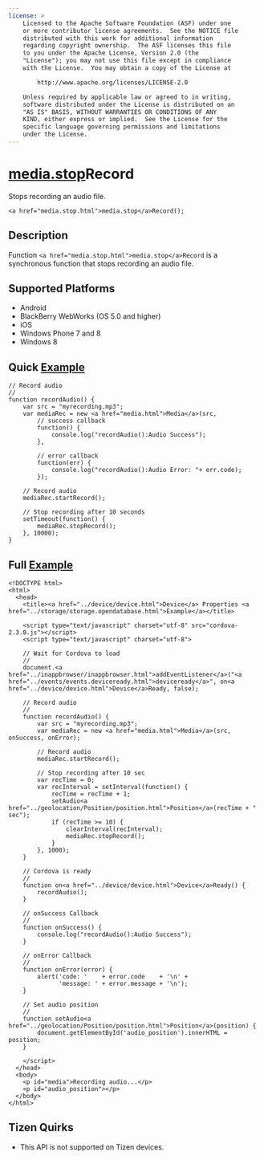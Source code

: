 ```yaml
---
license: >
    Licensed to the Apache Software Foundation (ASF) under one
    or more contributor license agreements.  See the NOTICE file
    distributed with this work for additional information
    regarding copyright ownership.  The ASF licenses this file
    to you under the Apache License, Version 2.0 (the
    "License"); you may not use this file except in compliance
    with the License.  You may obtain a copy of the License at

        http://www.apache.org/licenses/LICENSE-2.0

    Unless required by applicable law or agreed to in writing,
    software distributed under the License is distributed on an
    "AS IS" BASIS, WITHOUT WARRANTIES OR CONDITIONS OF ANY
    KIND, either express or implied.  See the License for the
    specific language governing permissions and limitations
    under the License.
---
```


<a href="media.stop.html">media.stop</a>Record
================

Stops recording an audio file.

    <a href="media.stop.html">media.stop</a>Record();


Description
-----------

Function `<a href="media.stop.html">media.stop</a>Record` is a synchronous function that stops recording an audio file.

Supported Platforms
-------------------

- Android
- BlackBerry WebWorks (OS 5.0 and higher)
- iOS
- Windows Phone 7 and 8
- Windows 8
    
Quick <a href="../storage/storage.opendatabase.html">Example</a>
-------------

    // Record audio
    // 
    function recordAudio() {
        var src = "myrecording.mp3";
        var mediaRec = new <a href="media.html">Media</a>(src,
            // success callback
            function() {
                console.log("recordAudio():Audio Success");
            },
            
            // error callback
            function(err) {
                console.log("recordAudio():Audio Error: "+ err.code);
            });

        // Record audio
        mediaRec.startRecord();

        // Stop recording after 10 seconds
        setTimeout(function() {
            mediaRec.stopRecord();
        }, 10000);
    }


Full <a href="../storage/storage.opendatabase.html">Example</a>
------------

    <!DOCTYPE html>
    <html>
      <head>
        <title><a href="../device/device.html">Device</a> Properties <a href="../storage/storage.opendatabase.html">Example</a></title>

        <script type="text/javascript" charset="utf-8" src="cordova-2.3.0.js"></script>
        <script type="text/javascript" charset="utf-8">

        // Wait for Cordova to load
        //
        document.<a href="../inappbrowser/inappbrowser.html">addEventListener</a>("<a href="../events/events.deviceready.html">deviceready</a>", on<a href="../device/device.html">Device</a>Ready, false);

        // Record audio
        // 
        function recordAudio() {
            var src = "myrecording.mp3";
            var mediaRec = new <a href="media.html">Media</a>(src, onSuccess, onError);

            // Record audio
            mediaRec.startRecord();

            // Stop recording after 10 sec
            var recTime = 0;
            var recInterval = setInterval(function() {
                recTime = recTime + 1;
                setAudio<a href="../geolocation/Position/position.html">Position</a>(recTime + " sec");
                if (recTime >= 10) {
                    clearInterval(recInterval);
                    mediaRec.stopRecord();
                }
            }, 1000);
        }

        // Cordova is ready
        //
        function on<a href="../device/device.html">Device</a>Ready() {
            recordAudio();
        }
    
        // onSuccess Callback
        //
        function onSuccess() {
            console.log("recordAudio():Audio Success");
        }
    
        // onError Callback 
        //
        function onError(error) {
            alert('code: '    + error.code    + '\n' + 
                  'message: ' + error.message + '\n');
        }

        // Set audio position
        // 
        function setAudio<a href="../geolocation/Position/position.html">Position</a>(position) {
            document.getElementById('audio_position').innerHTML = position;
        }

        </script>
      </head>
      <body>
        <p id="media">Recording audio...</p>
        <p id="audio_position"></p>
      </body>
    </html>

Tizen Quirks
----------

- This API is not supported on Tizen devices.
